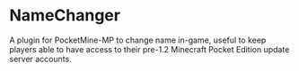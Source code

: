 # NameChanger
A plugin for PocketMine-MP to change name in-game, useful to keep players able to have access to their pre-1.2 Minecraft Pocket Edition update server accounts.